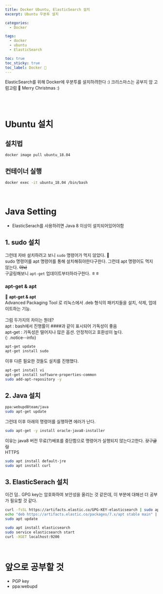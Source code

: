 ```yaml
---
title: Docker Ubuntu, ElasticSearch 설치
excerpt: Ubuntu 우분투 설치

categories:
  - Docker

tags:
  - docker
  - ubuntu
  - ElasticSearch

toc: true
toc_sticky: true
toc_label: Docker 🐳
---
```


ElasticSearch를 위해 Docker에 우분투를 설치하려한다 :)
크리스마스는 공부지 암 고럼고럼 🎄
Merry Christmas :)

<br/>
<br/>

# Ubuntu 설치

## 설치법

```
docker image pull ubuntu_18.04
```

## 컨테이너 실행

```bash
docker exec -it ubuntu_18.04 /bin/bash
```

<br/>

# Java Setting

- ElasticSerach를 사용하려면 Java 8 이상이 설치되어있어야함

## 1. sudo 설치

그런데 자바 설치하려고 보니 `sudo` 명령어가 먹지 않았다. 🤔  <br/>
sudo 명령어를 apt 명령어를 통해 설치해줘야한다구한다. 그런데 apt 명령어도 먹지 않는다. ~~아놔~~ <br/>
구글링해보니 `apt-get` 업데이트부터하라구한다. ㅎㅎ <br/>

### apt-get & apt

🔎️ **apt-get & apt** <br/>
Advanced Packaging Tool 로 리눅스에서 .deb 형식의 패키지들을 설치, 삭제, 업데이트하는 기능. <br/>
<br/>
그럼 두가지의 차이는 뭔데? <br/>
apt : bash에서 진행률이 ####과 같이 표시되어 가독성이 좋음 <br/>
apt-get : 가독성은 떨어지나 많은 옵션. 안정적이고 호환성이 높다. <br/>
{: .notice--info}

```bash
apt-get update
apt-get install sudo
```

이후 다른 필요한 것들도 설치를 진행했다. <br/>

```bash
apt-get install vi
apt-get install software-properties-common
sudo add-apt-repository -y 
```

## 2. Java 설치

```bash
ppa:webupd8team/java
sudo apt-get update
```

그런데 이후 아래의 명령어를 실행하면 에러가 난다.

```bash
sudo apt-get -y install oracle-java8-installer
```
이유는 java8 버전 무료(?)배포를 중단함으로 명령어가 실행되지 않는다고한다. ~~갓구글링~~ <br/>
HTTPS 
```bash
sudo apt install default-jre
sudo apt install curl
```

## 3. ElasticSerach 설치

이건 덤..
GPG key는 암호화하여 보안성을 올리는 것 같은데, 이 부분에 대해선 더 공부가 필요할 것 같다.

```bash
curl -fsSL https://artifacts.elastic.co/GPG-KEY-elasticsearch | sudo apt-key add -
echo "deb https://artifacts.elastic.co/packages/7.x/apt stable main" | sudo tee -a /etc/apt/sources.list.d/elastic-7.x.list
sudo apt update

sudo apt install elasticsearch
sudo service elasticsearch start
curl -XGET localhost:9200
```
<br/>

# 앞으로 공부할 것

- PGP key
- ppa:webupd